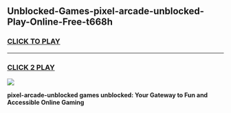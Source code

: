 
## Unblocked-Games-pixel-arcade-unblocked-Play-Online-Free-t668h
<h3>
<a href="https://premium76.site?title=pixel-arcade-unblocked&ref=26A">CLICK TO PLAY</a></h3>
<hr>

<h3>
<a href="https://premium76.site?title=pixel-arcade-unblocked&ref=26A">CLICK 2 PLAY</a>
  
</h3>

<a href="https://premium76.site?title=pixel-arcade-unblocked&ref=26A"><img src="https://clearcache.store/games.png"></a>


**pixel-arcade-unblocked games unblocked: Your Gateway to Fun and Accessible Online Gaming**

